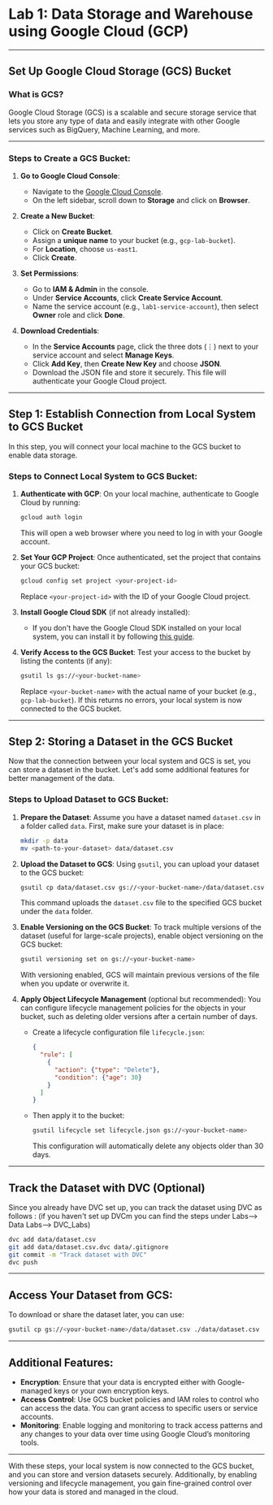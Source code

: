 # **Lab 1: Data Storage and Warehouse using Google Cloud (GCP)**

---

## **Set Up Google Cloud Storage (GCS) Bucket**

### **What is GCS?**
Google Cloud Storage (GCS) is a scalable and secure storage service that lets you store any type of data and easily integrate with other Google services such as BigQuery, Machine Learning, and more.

---

### **Steps to Create a GCS Bucket:**

1. **Go to Google Cloud Console**:
    - Navigate to the [Google Cloud Console](https://console.cloud.google.com/).
    - On the left sidebar, scroll down to **Storage** and click on **Browser**.

2. **Create a New Bucket**:
    - Click on **Create Bucket**.
    - Assign a **unique name** to your bucket (e.g., `gcp-lab-bucket`).
    - For **Location**, choose `us-east1`.
    - Click **Create**.

3. **Set Permissions**:
    - Go to **IAM & Admin** in the console.
    - Under **Service Accounts**, click **Create Service Account**.
    - Name the service account (e.g., `lab1-service-account`), then select **Owner** role and click **Done**.

4. **Download Credentials**:
    - In the **Service Accounts** page, click the three dots (⋮) next to your service account and select **Manage Keys**.
    - Click **Add Key**, then **Create New Key** and choose **JSON**.
    - Download the JSON file and store it securely. This file will authenticate your Google Cloud project.

---

## **Step 1: Establish Connection from Local System to GCS Bucket**

In this step, you will connect your local machine to the GCS bucket to enable data storage.

### **Steps to Connect Local System to GCS Bucket:**

1. **Authenticate with GCP**:
   On your local machine, authenticate to Google Cloud by running:

   ```bash
   gcloud auth login
   ```

   This will open a web browser where you need to log in with your Google account.

2. **Set Your GCP Project**:
   Once authenticated, set the project that contains your GCS bucket:

   ```bash
   gcloud config set project <your-project-id>
   ```

   Replace `<your-project-id>` with the ID of your Google Cloud project.

3. **Install Google Cloud SDK** (if not already installed):
   - If you don't have the Google Cloud SDK installed on your local system, you can install it by following [this guide](https://cloud.google.com/sdk/docs/install).

4. **Verify Access to the GCS Bucket**:
   Test your access to the bucket by listing the contents (if any):

   ```bash
   gsutil ls gs://<your-bucket-name>
   ```

   Replace `<your-bucket-name>` with the actual name of your bucket (e.g., `gcp-lab-bucket`). If this returns no errors, your local system is now connected to the GCS bucket.

---

## **Step 2: Storing a Dataset in the GCS Bucket**

Now that the connection between your local system and GCS is set, you can store a dataset in the bucket. Let's add some additional features for better management of the data.

### **Steps to Upload Dataset to GCS Bucket:**

1. **Prepare the Dataset**:
   Assume you have a dataset named `dataset.csv` in a folder called `data`. First, make sure your dataset is in place:

   ```bash
   mkdir -p data
   mv <path-to-your-dataset> data/dataset.csv
   ```

2. **Upload the Dataset to GCS**:
   Using `gsutil`, you can upload your dataset to the GCS bucket:

   ```bash
   gsutil cp data/dataset.csv gs://<your-bucket-name>/data/dataset.csv
   ```

   This command uploads the `dataset.csv` file to the specified GCS bucket under the `data` folder.

3. **Enable Versioning on the GCS Bucket**:
   To track multiple versions of the dataset (useful for large-scale projects), enable object versioning on the GCS bucket:

   ```bash
   gsutil versioning set on gs://<your-bucket-name>
   ```

   With versioning enabled, GCS will maintain previous versions of the file when you update or overwrite it.

4. **Apply Object Lifecycle Management** (optional but recommended):
   You can configure lifecycle management policies for the objects in your bucket, such as deleting older versions after a certain number of days.

   - Create a lifecycle configuration file `lifecycle.json`:

     ```json
     {
       "rule": [
         {
           "action": {"type": "Delete"},
           "condition": {"age": 30}
         }
       ]
     }
     ```

   - Then apply it to the bucket:

     ```bash
     gsutil lifecycle set lifecycle.json gs://<your-bucket-name>
     ```

     This configuration will automatically delete any objects older than 30 days.

---

## **Track the Dataset with DVC (Optional)**

Since you already have DVC set up, you can track the dataset using DVC as follows :
(if you haven't set up DVCm you can find the steps under Labs--> Data Labs--> DVC_Labs)

```bash
dvc add data/dataset.csv
git add data/dataset.csv.dvc data/.gitignore
git commit -m "Track dataset with DVC"
dvc push
```

---

## **Access Your Dataset from GCS:**

To download or share the dataset later, you can use:

```bash
gsutil cp gs://<your-bucket-name>/data/dataset.csv ./data/dataset.csv
```

---

## **Additional Features:**

- **Encryption**: Ensure that your data is encrypted either with Google-managed keys or your own encryption keys.
- **Access Control**: Use GCS bucket policies and IAM roles to control who can access the data. You can grant access to specific users or service accounts.
- **Monitoring**: Enable logging and monitoring to track access patterns and any changes to your data over time using Google Cloud’s monitoring tools.

---

With these steps, your local system is now connected to the GCS bucket, and you can store and version datasets securely. Additionally, by enabling versioning and lifecycle management, you gain fine-grained control over how your data is stored and managed in the cloud.
